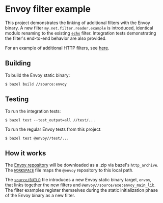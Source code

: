 # Envoy filter example

This project demonstrates the linking of additional filters with the Envoy binary.
A new filter `my.net.filter.reader.example` is introduced, identical modulo renaming to the existing
[`echo`](https://github.com/envoyproxy/envoy/blob/master/source/common/filter/echo.h)
filter. Integration tests demonstrating the filter's end-to-end behavior are
also provided.

For an example of additional HTTP filters, see [here](http-filter-example).

## Building

To build the Envoy static binary:

```
$ bazel build //source:envoy
```

## Testing

To run the integration tests:

```
$ bazel test --test_output=all //test/...
```

To run the regular Envoy tests from this project:

```
$ bazel test @envoy//test/...
```

## How it works

The [Envoy repository](https://github.com/envoyproxy/envoy/) will be downloaded as a .zip via bazel's `http_archive`.
The [`WORKSPACE`](WORKSPACE) file maps the `@envoy` repository to this local path.

The [`source/BUILD`](source/BUILD) file introduces a new Envoy static binary target, `envoy`,
that links together the new filters and `@envoy//source/exe:envoy_main_lib`. The
filter examples register themselves during the static initialization phase of the
Envoy binary as a new filter.
